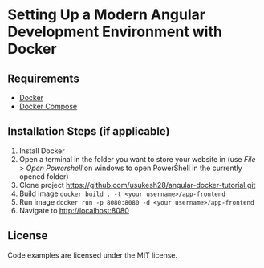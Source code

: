 # Setting Up a Modern Angular Development Environment with Docker

## Requirements

* [Docker](https://docs.docker.com/get-docker/)
* [Docker Compose](https://docs.docker.com/get-docker/)

## Installation Steps (if applicable)

1. Install Docker
2. Open a terminal in the folder you want to store your website in (use _File_ > _Open Powershell_ on windows to open PowerShell in the currently opened folder)
3. Clone project https://github.com/usukesh28/angular-docker-tutorial.git
4. Build image `docker build . -t <your username>/app-frontend`
5. Run image `docker run -p 8080:8080 -d <your username>/app-frontend`
5. Navigate to <http://localhost:8080>

## License

Code examples are licensed under the MIT license.
